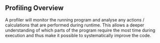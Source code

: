 ## Profiling Overview ##

A profiler will monitor the running program and analyse any actions / calculations that are performed during runtime. This allows a deeper understanding of which parts of the program require the most time during execution and thus make it possible to systematically improve the code.

